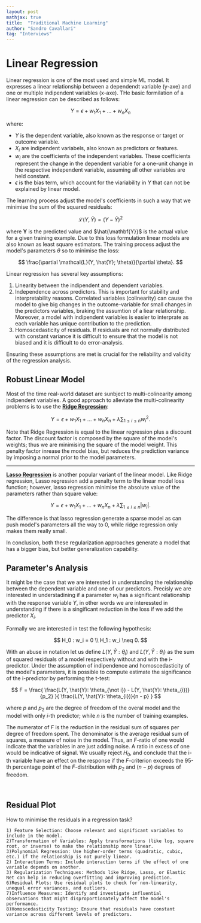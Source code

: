 ```yaml
---
layout: post
mathjax: true
title:  "Traditional Machine Learning"
author: "Sandro Cavallari"
tag: "Interviews"
---
```




# Linear Regression

Linear regression is one of the most used and simple ML model.
It expresses a linear relationship between a dependendt variable (y-axe) and one or multiple indipendent variables (x-axe).
THe basic formilation of a linear regression can be described as follows:

$$
Y = \epsilon + w_1 X_1 + ... + w_n X_n
$$

where:
- $Y$ is the dependent variable, also known as the response or target or outcome variable.
- $X_i$ are indipendent variabels, also known as predictors or features.
- $w_i$ are the coefficients of the independent variables. These coefficients represent the change in the dependent variable for a one-unit change in the respective independent variable, assuming all other variables are held constant.
- $\epsilon$ is the bias term, which account for the viariability in $Y$ that can not be explained by linear model.

The learning process adjust the model's coefficients in such a way that we minimise the sum of the squared residuals:

$$
\mathcal{L}(Y, \hat{Y}) = (Y - \hat{Y})^2
$$

where $\mathbf{Y}$ is the predicted value and $\hat{\mathbf{Y}}$ is the actual value for a given training example.
Due to this loss formulation linear models are also known as least square estimators.
The training process adjust the model's parameters $\theta$ so to minimise the loss:

$$
\frac{\partial \mathcal{L}(Y, \hat{Y}; \theta)}{\partial \theta}.
$$


Linear regression has several key assumptions:
1. Linearity between the indipendent and dependent variables.
2. Independence across predictors. This is important for stability and interpretability reasons. Correlated variables (colinearity) can cause the model to give big changes in the outcome-variable for small changes in the predictors variables, braking the assumtion of a liear relationship. Moreover, a model with indipendent variables is easier to interprate as each variable has unique contribution to the prediction.
3. Homoscedasticity of residuals. If residuals are not normally distributed with constant variance it is difficult to ensure that the model is not biased and it is difficult to do error-analysis.

Ensuring these assumptions are met is crucial for the reliability and validity of the regression analysis.

## Robust Linear Model


Most of the time real-world dataset are sunbject to multi-colinearity among indipendent variables.
A good approach to alleviate the multi-colinearity problems is to use the [**Ridge Regression**](https://www.youtube.com/watch?v=Q81RR3yKn30&ab_channel=StatQuestwithJoshStarmer):

$$
Y = \epsilon + w_1 X_1 + ... + w_n X_n + \lambda \sum_{1 \leq i \leq n} w_i^2.
$$

Note that Ridge Regression is equal to the linear regression plus a discount factor.
The discount factor is composed by the square of the model's weights; thus we are minimising the square of the model weight.
This penalty factor inrease the model bias, but reduces the prediction variance by imposing a normal prior to the model parameters.


----

[**Lasso Regression**](https://www.youtube.com/watch?v=NGf0voTMlcs&ab_channel=StatQuestwithJoshStarmer) is another popular variant of the linear model.
Like Ridge regression, Lasso regression add a penalty term to the linear model loss function; however, lasso regression minimise the absolute value of the parameters rather than square value:

$$
Y = \epsilon + w_1 X_1 + ... + w_n X_n + \lambda \sum_{1 \leq i \leq n} |w_i|.
$$

The difference is that lasso regression generate a sparse model as can push model's parameters all the way to 0, while ridge regression only makes them really small.

In conclusion, both these regularization approaches generate a model that has a bigger bias, but better generalization capability.

## Parameter's Analysis

It might be the case that we are interested in understanding the relationship between the dependent variable and one of our predictors.
Precisly we are interested in understadining if a parameter $w_i$ has a significant relationship with the response variable $Y$, in other words we are interessted in understanding if there is a singificant reduction in the loss if we add the predictor $X_i$.

Formally we are interested in test the following hypothesis:

$$
H_0 : w_i = 0 \\
H_1 : w_i \neq 0.
$$

With an abuse in notation let us define $L(Y, \hat{Y}: \theta_{\not i})$ and $L(Y, \hat{Y}: \theta_{i})$ as the sum of squared residuals of a model respectively without and with the i-predictor.
Under the assumption of indipendence and homoscedasticity of the model's parameters, it is possible to compute estimate the significance of the i-predictor by performing the t-test:

$$
F = \frac{ \frac{L(Y, \hat{Y}: \theta_{\not i}) - L(Y, \hat{Y}: \theta_{i})}{p_2} }{ \frac{L(Y, \hat{Y}: \theta_{i})}{n - p} }
$$

where $p$ and $p_2$ are the degree of freedom of the overal model and the model with only $i$-th predictor; while $n$ is the number of training examples.


The numerator of $F$ is the reduction in the residual sum of squares per degree of freedom spent.
The denominator is the average residual sum of squares, a measure of noise in the model.
Thus, an $F$-ratio of one would indicate that the variables in are just adding noise.
A ratio in excess of one would be indicative of signal.
We usually reject $H_0$, and conclude that the i-th variable have an effect on the response if the $F$-criterion exceeds the 95-th percentage point of the $F$-distribution with $p_2$ and $(n-p)$ degrees of freedom.


​
 


## Residual Plot


How to minimise the residuals in a regression task?

    1) Feature Selection: Choose relevant and significant variables to include in the model.
    2)Transformation of Variables: Apply transformations (like log, square root, or inverse) to make the relationship more linear.
    3)Polynomial Regression: Use higher-order terms (quadratic, cubic, etc.) if the relationship is not purely linear.
    2) Interaction Terms: Include interaction terms if the effect of one variable depends on another.
    3) Regularization Techniques: Methods like Ridge, Lasso, or Elastic Net can help in reducing overfitting and improving prediction.
    6)Residual Plots: Use residual plots to check for non-linearity, unequal error variances, and outliers.
    7)Influence Measures: Identify and investigate influential observations that might disproportionately affect the model's performance.
    8)Homoscedasticity Testing: Ensure that residuals have constant variance across different levels of predictors.
